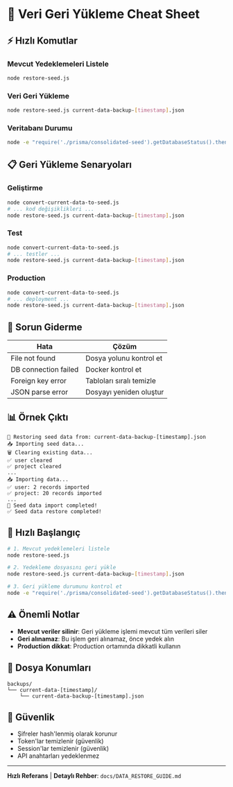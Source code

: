 # 🔄 Veri Geri Yükleme Cheat Sheet

## ⚡ Hızlı Komutlar

### Mevcut Yedeklemeleri Listele
```bash
node restore-seed.js
```

### Veri Geri Yükleme
```bash
node restore-seed.js current-data-backup-[timestamp].json
```

### Veritabanı Durumu
```bash
node -e "require('./prisma/consolidated-seed').getDatabaseStatus().then(console.log)"
```

## 📋 Geri Yükleme Senaryoları

### Geliştirme
```bash
node convert-current-data-to-seed.js
# ... kod değişiklikleri ...
node restore-seed.js current-data-backup-[timestamp].json
```

### Test
```bash
node convert-current-data-to-seed.js
# ... testler ...
node restore-seed.js current-data-backup-[timestamp].json
```

### Production
```bash
node convert-current-data-to-seed.js
# ... deployment ...
node restore-seed.js current-data-backup-[timestamp].json
```

## 🔧 Sorun Giderme

| Hata | Çözüm |
|------|-------|
| File not found | Dosya yolunu kontrol et |
| DB connection failed | Docker kontrol et |
| Foreign key error | Tabloları sıralı temizle |
| JSON parse error | Dosyayı yeniden oluştur |

## 📊 Örnek Çıktı

```
🔄 Restoring seed data from: current-data-backup-[timestamp].json
📥 Importing seed data...
🗑️ Clearing existing data...
✅ user cleared
✅ project cleared
...
📥 Importing data...
✅ user: 2 records imported
✅ project: 20 records imported
...
🎉 Seed data import completed!
✅ Seed data restore completed!
```

## 🚀 Hızlı Başlangıç

```bash
# 1. Mevcut yedeklemeleri listele
node restore-seed.js

# 2. Yedekleme dosyasını geri yükle
node restore-seed.js current-data-backup-[timestamp].json

# 3. Geri yükleme durumunu kontrol et
node -e "require('./prisma/consolidated-seed').getDatabaseStatus().then(console.log)"
```

## ⚠️ Önemli Notlar

- **Mevcut veriler silinir**: Geri yükleme işlemi mevcut tüm verileri siler
- **Geri alınamaz**: Bu işlem geri alınamaz, önce yedek alın
- **Production dikkat**: Production ortamında dikkatli kullanın

## 📁 Dosya Konumları

```
backups/
└── current-data-[timestamp]/
    └── current-data-backup-[timestamp].json
```

## 🔐 Güvenlik

- Şifreler hash'lenmiş olarak korunur
- Token'lar temizlenir (güvenlik)
- Session'lar temizlenir (güvenlik)
- API anahtarları yedeklenmez

---
**Hızlı Referans** | **Detaylı Rehber**: `docs/DATA_RESTORE_GUIDE.md`
